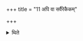 +++
title = "11 अपि वा सर्वैरेकैकम्"

+++

<details><summary>थिते</summary>

अपि वा सर्वैरेकैकम् । तूष्णीमितराणि ११
</details>
